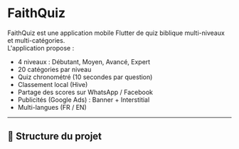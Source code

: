 # FaithQuiz

FaithQuiz est une application mobile Flutter de quiz biblique multi-niveaux et multi-catégories.  
L'application propose :  

- 4 niveaux : Débutant, Moyen, Avancé, Expert  
- 20 catégories par niveau  
- Quiz chronométré (10 secondes par question)  
- Classement local (Hive)  
- Partage des scores sur WhatsApp / Facebook  
- Publicités (Google Ads) : Banner + Interstitial  
- Multi-langues (FR / EN)  

---

## 📂 Structure du projet

